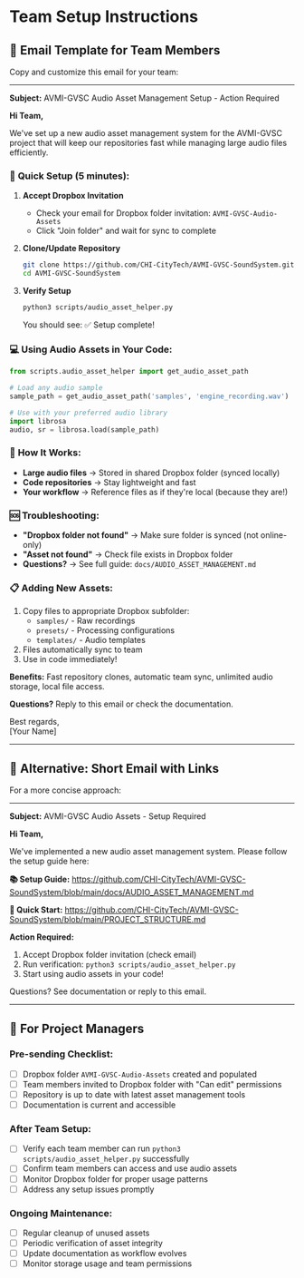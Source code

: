 # Team Setup Instructions

## 📧 Email Template for Team Members

Copy and customize this email for your team:

---

**Subject:** AVMI-GVSC Audio Asset Management Setup - Action Required

**Hi Team,**

We've set up a new audio asset management system for the AVMI-GVSC project that will keep our repositories fast while managing large audio files efficiently.

### 🚀 **Quick Setup (5 minutes):**

1. **Accept Dropbox Invitation**
   - Check your email for Dropbox folder invitation: `AVMI-GVSC-Audio-Assets`
   - Click "Join folder" and wait for sync to complete

2. **Clone/Update Repository**
   ```bash
   git clone https://github.com/CHI-CityTech/AVMI-GVSC-SoundSystem.git
   cd AVMI-GVSC-SoundSystem
   ```

3. **Verify Setup**
   ```bash
   python3 scripts/audio_asset_helper.py
   ```
   You should see: ✅ Setup complete!

### 💻 **Using Audio Assets in Your Code:**

```python
from scripts.audio_asset_helper import get_audio_asset_path

# Load any audio sample
sample_path = get_audio_asset_path('samples', 'engine_recording.wav')

# Use with your preferred audio library
import librosa
audio, sr = librosa.load(sample_path)
```

### 📁 **How It Works:**
- **Large audio files** → Stored in shared Dropbox folder (synced locally)
- **Code repositories** → Stay lightweight and fast
- **Your workflow** → Reference files as if they're local (because they are!)

### 🆘 **Troubleshooting:**
- **"Dropbox folder not found"** → Make sure folder is synced (not online-only)
- **"Asset not found"** → Check file exists in Dropbox folder
- **Questions?** → See full guide: `docs/AUDIO_ASSET_MANAGEMENT.md`

### 📋 **Adding New Assets:**
1. Copy files to appropriate Dropbox subfolder:
   - `samples/` - Raw recordings
   - `presets/` - Processing configurations
   - `templates/` - Audio templates
2. Files automatically sync to team
3. Use in code immediately!

**Benefits:** Fast repository clones, automatic team sync, unlimited audio storage, local file access.

**Questions?** Reply to this email or check the documentation.

Best regards,  
[Your Name]

---

## 📖 **Alternative: Short Email with Links**

For a more concise approach:

---

**Subject:** AVMI-GVSC Audio Assets - Setup Required

**Hi Team,**

We've implemented a new audio asset management system. Please follow the setup guide here:

**📚 Setup Guide:** https://github.com/CHI-CityTech/AVMI-GVSC-SoundSystem/blob/main/docs/AUDIO_ASSET_MANAGEMENT.md

**🚀 Quick Start:** https://github.com/CHI-CityTech/AVMI-GVSC-SoundSystem/blob/main/PROJECT_STRUCTURE.md

**Action Required:**
1. Accept Dropbox folder invitation (check email)
2. Run verification: `python3 scripts/audio_asset_helper.py`
3. Start using audio assets in your code!

Questions? See documentation or reply to this email.

---

## 🔧 **For Project Managers**

### Pre-sending Checklist:
- [ ] Dropbox folder `AVMI-GVSC-Audio-Assets` created and populated
- [ ] Team members invited to Dropbox folder with "Can edit" permissions
- [ ] Repository is up to date with latest asset management tools
- [ ] Documentation is current and accessible

### After Team Setup:
- [ ] Verify each team member can run `python3 scripts/audio_asset_helper.py` successfully
- [ ] Confirm team members can access and use audio assets
- [ ] Monitor Dropbox folder for proper usage patterns
- [ ] Address any setup issues promptly

### Ongoing Maintenance:
- [ ] Regular cleanup of unused assets
- [ ] Periodic verification of asset integrity
- [ ] Update documentation as workflow evolves
- [ ] Monitor storage usage and team permissions